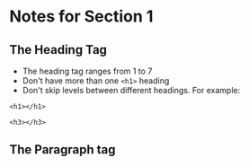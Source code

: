 # Notes for Section 1

## The Heading Tag
- The heading tag ranges from 1 to 7
- Don't have more than one ```<h1>``` heading
- Don't skip levels between different headings. For example:

```
<h1></h1>

<h3></h3>
```

## The Paragraph tag
